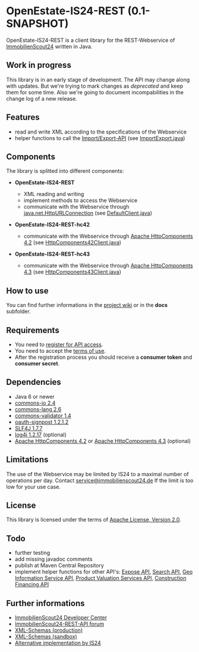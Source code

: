 OpenEstate-IS24-REST (0.1-SNAPSHOT)
===================================

OpenEstate-IS24-REST is a client library for the REST-Webservice of
[ImmobilienScout24](http://www.immobilienscout24.de/) written in Java.


Work in progress
----------------

This library is in an early stage of development. The API may change along with
updates. But we're trying to mark changes as *deprecated* and keep them for some
time. Also we're going to document incompabilities in the change log of a new
release.


Features
--------

* read and write XML according to the specifications of the Webservice
* helper functions to call the [Import/Export-API](http://api.immobilienscout24.de/our-apis/import-export.html)
  (see [ImportExport.java](OpenEstate-IS24-REST/src/main/java/org/openestate/is24/restapi/ImportExport.java))


Components
----------

The library is splitted into different components:

* **OpenEstate-IS24-REST**

    * XML reading and writing
    * implement methods to access the Webservice
    * communicate with the Webservice through [java.net.HttpURLConnection](http://docs.oracle.com/javase/6/docs/api/java/net/HttpURLConnection.html)
      (see [DefaultClient.java](OpenEstate-IS24-REST/src/main/java/org/openestate/is24/restapi/DefaultClient.java))

* **OpenEstate-IS24-REST-hc42**

    * communicate with the Webservice through [Apache HttpComponents 4.2](http://hc.apache.org/httpcomponents-client-4.2.x/)
      (see [HttpComponents42Client.java](OpenEstate-IS24-REST-hc42/src/main/java/org/openestate/is24/restapi/hc42/HttpComponents42Client.java))

* **OpenEstate-IS24-REST-hc43**

    * communicate with the Webservice through [Apache HttpComponents 4.3](http://hc.apache.org/httpcomponents-client-4.3.x/)
      (see [HttpComponents43Client.java](OpenEstate-IS24-REST-hc43/src/main/java/org/openestate/is24/restapi/hc43/HttpComponents43Client.java))


How to use
----------

You can find further informations in the
[project wiki](https://github.com/OpenEstate/OpenEstate-IS24-REST/wiki) or in
the **docs** subfolder.


Requirements
------------

* You need to [register for API access](http://rest.immobilienscout24.de/restapi/security/registration).
* You need to accept the [terms of use](http://www.immobilienscout24.de/de/popup/produktinformationen/api-nutzungsbedigungen/).
* After the registration process you should receive a **consumer token** and **consumer secret**.


Dependencies
------------

* Java 6 or newer
* [commons-io 2.4](http://commons.apache.org/proper/commons-io/)
* [commons-lang 2.6](http://commons.apache.org/proper/commons-lang/)
* [commons-validator 1.4](http://commons.apache.org/proper/commons-validator/)
* [oauth-signpost 1.2.1.2](https://code.google.com/p/oauth-signpost/)
* [SLF4J 1.7.7](http://www.slf4j.org/)
* [log4j 1.2.17](http://logging.apache.org/log4j/1.2/) (optional)
* [Apache HttpComponents 4.2](http://hc.apache.org/httpcomponents-client-4.2.x/) or
  [Apache HttpComponents 4.3](http://hc.apache.org/httpcomponents-client-4.3.x/) (optional)


Limitations
-----------

The use of the Webservice may be limited by IS24 to a maximal number of
operations per day. Contact <service@immobilienscout24.de> If the limit is too
low for your use case.


License
-------

This library is licensed under the terms of
[Apache License, Version 2.0](http://www.apache.org/licenses/LICENSE-2.0.html).


Todo
----

* further testing
* add missing javadoc comments
* publish at Maven Central Repository
* implement helper functions for other API's:
  [Expose API](http://api.immobilienscout24.de/our-apis/expose.html),
  [Search API](http://api.immobilienscout24.de/our-apis/search.html),
  [Geo Information Service API](http://api.immobilienscout24.de/our-apis/gis.html),
  [Product Valuation Services API](http://api.immobilienscout24.de/our-apis/valuation.html),
  [Construction Financing API](http://api.immobilienscout24.de/our-apis/construction-financing.html)


Further informations
--------------------

* [ImmobilienScout24 Developer Center](http://api.immobilienscout24.de/)
* [ImmobilienScout24-REST-API forum](https://groups.google.com/forum/#!forum/immobilienscout24-development)
* [XML-Schemas (production)](http://rest.immobilienscout24.de/restapi/api/offer/v1.0/?_wadl&_schema)
* [XML-Schemas (sandbox)](http://rest.sandbox-immobilienscout24.de/restapi/api/offer/v1.0/?_wadl&_schema)
* [Alternative implementation by IS24](https://github.com/ImmobilienScout24/restapi-java-sdk)

